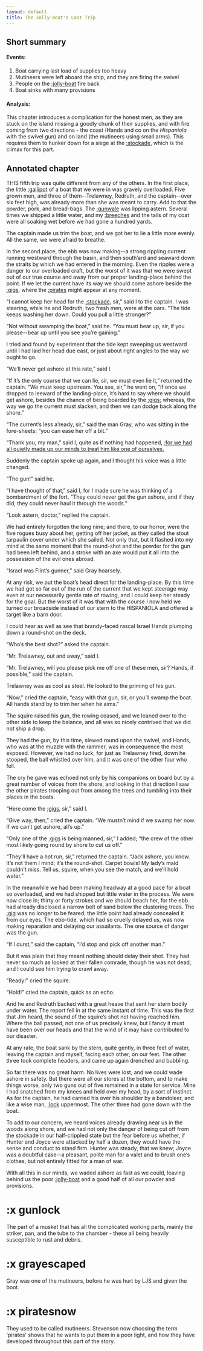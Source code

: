 ```yaml
---
layout: default
title: The Jolly-Boat's Last Trip
---
```

## Short summary  
#### Events:  
1. Boat carrying last load of supplies too heavy
2. Mutineers were left aboard the ship, and they are firing the swivel
3. People on the [:jolly-boat](https://en.wikipedia.org/wiki/Jolly_boat) fire back
4. Boat sinks with many provisions

#### Analysis:  
This chapter introduces a complication for the honest men, as they are stuck on the island missing a goodly chunk of their supplies, and with fire coming from two directions - the coast (Hands and co on the *Hispaniola* with the swivel gun) and on land (the mutineers using small arms). This requires them to hunker down for a siege at the [:stockade](https://en.wikipedia.org/wiki/Stockade), which is the climax for this part. 

## Annotated chapter  
THIS fifth trip was quite different from any of the others. In the
first place, the little [:gallipot](https://en.wikipedia.org/wiki/Gallipot) of a boat that we were in was gravely
overloaded. Five grown men, and three of them--Trelawney, Redruth, and
the captain--over six feet high, was already more than she was meant
to carry. Add to that the powder, pork, and bread-bags. The [:gunwale](https://en.wikipedia.org/wiki/Gunwale) was
lipping astern. Several times we shipped a little water, and my [:breeches](https://en.wikipedia.org/wiki/Breeches)
and the tails of my coat were all soaking wet before we had gone a
hundred yards.

The captain made us trim the boat, and we got her to lie a little more
evenly. All the same, we were afraid to breathe.

In the second place, the ebb was now making--a strong rippling current
running westward through the basin, and then south’ard and seaward down
the straits by which we had entered in the morning. Even the ripples
were a danger to our overloaded craft, but the worst of it was that we
were swept out of our true course and away from our proper landing-place
behind the point. If we let the current have its way we should come
ashore beside the [:gigs](https://en.wikipedia.org/wiki/Gig_(boat)), where the [:pirates](#piratesnow) might appear at any moment.

“I cannot keep her head for the [:stockade](https://en.wikipedia.org/wiki/Stockade), sir,” said I to the captain.
I was steering, while he and Redruth, two fresh men, were at the oars.
“The tide keeps washing her down. Could you pull a little stronger?”

“Not without swamping the boat,” said he. “You must bear up, sir, if you
please--bear up until you see you’re gaining.”

I tried and found by experiment that the tide kept sweeping us westward
until I had laid her head due east, or just about right angles to the
way we ought to go.

“We’ll never get ashore at this rate,” said I.

“If it’s the only course that we can lie, sir, we must even lie it,”
 returned the captain. “We must keep upstream. You see, sir,” he went on,
“if once we dropped to leeward of the landing-place, it’s hard to say
where we should get ashore, besides the chance of being boarded by the
[:gigs](https://en.wikipedia.org/wiki/Gig_(boat)); whereas, the way we go the current must slacken, and then we can
dodge back along the shore.”

“The current’s less a’ready, sir,” said the man Gray, who was sitting in
the fore-sheets; “you can ease her off a bit.”

“Thank you, my man,” said I, quite as if nothing had happened, [:for we
had all quietly made up our minds to treat him like one of ourselves.](#grayescaped)

Suddenly the captain spoke up again, and I thought his voice was a
little changed.

“The gun!” said he.

“I have thought of that,” said I, for I made sure he was thinking of a
bombardment of the fort. “They could never get the gun ashore, and if
they did, they could never haul it through the woods.”

“Look astern, doctor,” replied the captain.

We had entirely forgotten the long nine; and there, to our horror, were
the five rogues busy about her, getting off her jacket, as they called
the stout tarpaulin cover under which she sailed. Not only that, but
it flashed into my mind at the same moment that the round-shot and the
powder for the gun had been left behind, and a stroke with an axe would
put it all into the possession of the evil ones abroad.

“Israel was Flint’s gunner,” said Gray hoarsely.

At any risk, we put the boat’s head direct for the landing-place. By
this time we had got so far out of the run of the current that we kept
steerage way even at our necessarily gentle rate of rowing, and I could
keep her steady for the goal. But the worst of it was that with the
course I now held we turned our broadside instead of our stern to the
HISPANIOLA and offered a target like a barn door.

I could hear as well as see that brandy-faced rascal Israel Hands
plumping down a round-shot on the deck.

“Who’s the best shot?” asked the captain.

“Mr. Trelawney, out and away,” said I.

“Mr. Trelawney, will you please pick me off one of these men, sir?
Hands, if possible,” said the captain.

Trelawney was as cool as steel. He looked to the priming of his gun.

“Now,” cried the captain, “easy with that gun, sir, or you’ll swamp the
boat. All hands stand by to trim her when he aims.”

The squire raised his gun, the rowing ceased, and we leaned over to the
other side to keep the balance, and all was so nicely contrived that we
did not ship a drop.

They had the gun, by this time, slewed round upon the swivel, and Hands,
who was at the muzzle with the rammer, was in consequence the most
exposed. However, we had no luck, for just as Trelawney fired, down he
stooped, the ball whistled over him, and it was one of the other four
who fell.

The cry he gave was echoed not only by his companions on board but by a
great number of voices from the shore, and looking in that direction
I saw the other pirates trooping out from among the trees and tumbling
into their places in the boats.

“Here come the [:gigs](https://en.wikipedia.org/wiki/Gig_(boat)), sir,” said I.

“Give way, then,” cried the captain. “We mustn’t mind if we swamp her
now. If we can’t get ashore, all’s up.”

“Only one of the [:gigs](https://en.wikipedia.org/wiki/Gig_(boat)) is being manned, sir,” I added; “the crew of the
other most likely going round by shore to cut us off.”

“They’ll have a hot run, sir,” returned the captain. “Jack ashore, you
know. It’s not them I mind; it’s the round-shot. Carpet bowls! My lady’s
maid couldn’t miss. Tell us, squire, when you see the match, and we’ll
hold water.”

In the meanwhile we had been making headway at a good pace for a boat so
overloaded, and we had shipped but little water in the process. We were
now close in; thirty or forty strokes and we should beach her, for the
ebb had already disclosed a narrow belt of sand below the clustering
trees. The [:gig](https://en.wikipedia.org/wiki/Gig_(boat)) was no longer to be feared; the little point had already
concealed it from our eyes. The ebb-tide, which had so cruelly delayed
us, was now making reparation and delaying our assailants. The one
source of danger was the gun.

“If I durst,” said the captain, “I’d stop and pick off another man.”

But it was plain that they meant nothing should delay their shot. They
had never so much as looked at their fallen comrade, though he was not
dead, and I could see him trying to crawl away.

“Ready!” cried the squire.

“Hold!” cried the captain, quick as an echo.

And he and Redruth backed with a great heave that sent her stern bodily
under water. The report fell in at the same instant of time. This was
the first that Jim heard, the sound of the squire’s shot not having
reached him. Where the ball passed, not one of us precisely knew, but I
fancy it must have been over our heads and that the wind of it may have
contributed to our disaster.

At any rate, the boat sank by the stern, quite gently, in three feet of
water, leaving the captain and myself, facing each other, on our feet.
The other three took complete headers, and came up again drenched and
bubbling.

So far there was no great harm. No lives were lost, and we could wade
ashore in safety. But there were all our stores at the bottom, and to
make things worse, only two guns out of five remained in a state for
service. Mine I had snatched from my knees and held over my head, by
a sort of instinct. As for the captain, he had carried his over his
shoulder by a bandoleer, and like a wise man, [:lock](#gunlock) uppermost. The other
three had gone down with the boat.

To add to our concern, we heard voices already drawing near us in the
woods along shore, and we had not only the danger of being cut off from
the stockade in our half-crippled state but the fear before us whether,
if Hunter and Joyce were attacked by half a dozen, they would have the
sense and conduct to stand firm. Hunter was steady, that we knew; Joyce
was a doubtful case--a pleasant, polite man for a valet and to brush
one’s clothes, but not entirely fitted for a man of war.

With all this in our minds, we waded ashore as fast as we could, leaving
behind us the poor [:jolly-boat](https://en.wikipedia.org/wiki/Jolly_boat) and a good half of all our powder and
provisions.

# :x gunlock
The part of a musket that has all the complicated working parts, mainly the striker, pan, and the tube to the chamber - these all being heavily susceptible to rust and debris.
# :x grayescaped
Gray was one of the mutineers, before he was hurt by LJS and given the boot.
# :x piratesnow
They used to be called mutineers. Stevenson now choosing the term 'pirates' shows that he wants to put them in a poor light, and how they have developed throughout this part of the story.

